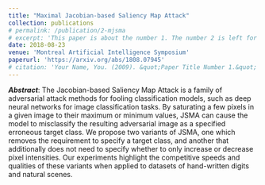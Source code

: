 ```yaml
---
title: "Maximal Jacobian-based Saliency Map Attack"
collection: publications
# permalink: /publication/2-mjsma
# excerpt: 'This paper is about the number 1. The number 2 is left for future work.'
date: 2018-08-23
venue: 'Montreal Artificial Intelligence Symposium'
paperurl: 'https://arxiv.org/abs/1808.07945'
# citation: 'Your Name, You. (2009). &quot;Paper Title Number 1.&quot; <i>Journal 1</i>. 1(1).'
---
```

**_Abstract_**: The Jacobian-based Saliency Map Attack is a family of adversarial attack methods for fooling classification models, such as deep neural networks for image classification tasks. By saturating a few pixels in a given image to their maximum or minimum values, JSMA can cause the model to misclassify the resulting adversarial image as a specified erroneous target class. We propose two variants of JSMA, one which removes the requirement to specify a target class, and another that additionally does not need to specify whether to only increase or decrease pixel intensities. Our experiments highlight the competitive speeds and qualities of these variants when applied to datasets of hand-written digits and natural scenes.

<!-- [Download paper here](http://academicpages.github.io/files/paper1.pdf) -->

<!-- Recommended citation: Your Name, You. (2009). "Paper Title Number 1." <i>Journal 1</i>. 1(1). -->